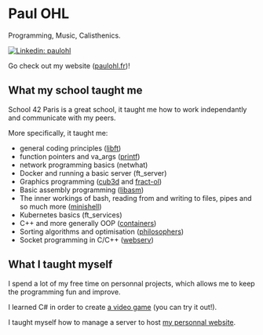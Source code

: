 # Paul OHL

Programming, Music, Calisthenics.

[![Linkedin: paulohl](https://img.shields.io/badge/-PaulOHL-blue?style=flat-square&logo=Linkedin&logoColor=white&link=https://www.linkedin.com/in/paul-ohl-19aaab196/)](https://www.linkedin.com/in/paul-ohl-19aaab196/)

Go check out my website ([paulohl.fr](https://paulohl.fr))! <!-- (or `curl` it 😉) -->

## What my school taught me

School 42 Paris is a great school, it taught me how to work independantly and communicate with my peers.

More specifically, it taught me:
- general coding principles ([libft](https://github.com/paul-ohl/libft))
- function pointers and va_args ([printf](https://github.com/paul-ohl/printf))
- network programming basics (netwhat)
- Docker and running a basic server (ft_server)
- Graphics programming ([cub3d](https://github.com/paul-ohl/cub3d) and [fract-ol](https://github.com/paul-ohl/fract-ol))
- Basic assembly programming ([libasm](https://github.com/paul-ohl/libasm))
- The inner workings of bash, reading from and writing to files, pipes and so much more ([minishell](https://github.com/paul-ohl/minishell))
- Kubernetes basics (ft_services)
- C++ and more generally OOP ([containers](https://github.com/paul-ohl/containers))
- Sorting algorithms and optimisation ([philosophers](https://github.com/paul-ohl/philosophers))
- Socket programming in C/C++ ([webserv](https://github.com/paul-ohl/webserv))

## What I taught myself

I spend a lot of my free time on personnal projects, which allows me to keep the programming fun and improve.

I learned C# in order to create [a video game](https://sweetiemetalhead.itch.io/shooter-in-the-dark) (you can try it out!).

I taught myself how to manage a server to host [my personnal website](https://paulohl.fr).
